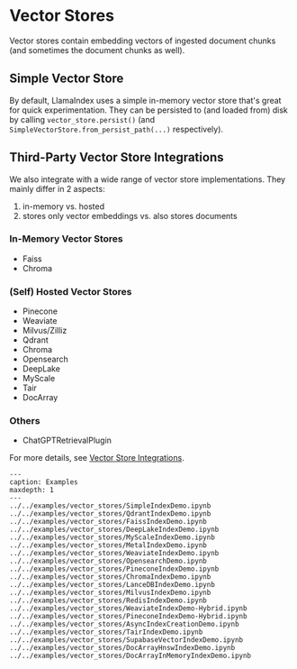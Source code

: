# Vector Stores

Vector stores contain embedding vectors of ingested document chunks 
(and sometimes the document chunks as well).

## Simple Vector Store
By default, LlamaIndex uses a simple in-memory vector store that's great for quick experimentation.
They can be persisted to (and loaded from) disk by calling `vector_store.persist()` (and `SimpleVectorStore.from_persist_path(...)` respectively).

## Third-Party Vector Store Integrations
We also integrate with a wide range of vector store implementations. 
They mainly differ in 2 aspects:
1. in-memory vs. hosted
2. stores only vector embeddings vs. also stores documents

### In-Memory Vector Stores
* Faiss
* Chroma

### (Self) Hosted Vector Stores
* Pinecone
* Weaviate
* Milvus/Zilliz
* Qdrant
* Chroma
* Opensearch
* DeepLake
* MyScale
* Tair
* DocArray

### Others
* ChatGPTRetrievalPlugin

For more details, see [Vector Store Integrations](/how_to/integrations/vector_stores.md).

```{toctree}
---
caption: Examples
maxdepth: 1
---
../../examples/vector_stores/SimpleIndexDemo.ipynb
../../examples/vector_stores/QdrantIndexDemo.ipynb
../../examples/vector_stores/FaissIndexDemo.ipynb
../../examples/vector_stores/DeepLakeIndexDemo.ipynb
../../examples/vector_stores/MyScaleIndexDemo.ipynb
../../examples/vector_stores/MetalIndexDemo.ipynb
../../examples/vector_stores/WeaviateIndexDemo.ipynb
../../examples/vector_stores/OpensearchDemo.ipynb
../../examples/vector_stores/PineconeIndexDemo.ipynb
../../examples/vector_stores/ChromaIndexDemo.ipynb
../../examples/vector_stores/LanceDBIndexDemo.ipynb
../../examples/vector_stores/MilvusIndexDemo.ipynb
../../examples/vector_stores/RedisIndexDemo.ipynb
../../examples/vector_stores/WeaviateIndexDemo-Hybrid.ipynb
../../examples/vector_stores/PineconeIndexDemo-Hybrid.ipynb
../../examples/vector_stores/AsyncIndexCreationDemo.ipynb
../../examples/vector_stores/TairIndexDemo.ipynb
../../examples/vector_stores/SupabaseVectorIndexDemo.ipynb
../../examples/vector_stores/DocArrayHnswIndexDemo.ipynb
../../examples/vector_stores/DocArrayInMemoryIndexDemo.ipynb
```

